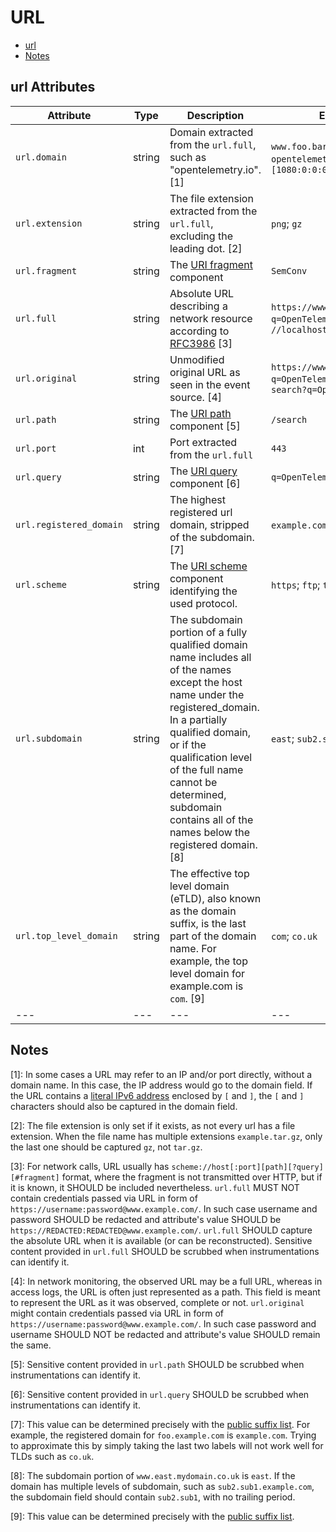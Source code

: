 
<!--- Hugo front matter used to generate the website version of this page:
--->

# URL

- [url](#url)
- [Notes](#notes)

## url Attributes

| Attribute  | Type | Description  | Examples  | Stability |
|---|---|---|---|---|
| `url.domain` | string | Domain extracted from the `url.full`, such as "opentelemetry.io". [1] |`www.foo.bar`; `opentelemetry.io`; `3.12.167.2`; `[1080:0:0:0:8:800:200C:417A]` | ![Experimental](https://img.shields.io/badge/-experimental-blue) |
| `url.extension` | string | The file extension extracted from the `url.full`, excluding the leading dot. [2] |`png`; `gz` | ![Experimental](https://img.shields.io/badge/-experimental-blue) |
| `url.fragment` | string | The [URI fragment](https://www.rfc-editor.org/rfc/rfc3986#section-3.5) component  |`SemConv` | ![Stable](https://img.shields.io/badge/-stable-lightgreen) |
| `url.full` | string | Absolute URL describing a network resource according to [RFC3986](https://www.rfc-editor.org/rfc/rfc3986) [3] |`https://www.foo.bar/search?q=OpenTelemetry#SemConv`; `//localhost` | ![Stable](https://img.shields.io/badge/-stable-lightgreen) |
| `url.original` | string | Unmodified original URL as seen in the event source. [4] |`https://www.foo.bar/search?q=OpenTelemetry#SemConv`; `search?q=OpenTelemetry` | ![Experimental](https://img.shields.io/badge/-experimental-blue) |
| `url.path` | string | The [URI path](https://www.rfc-editor.org/rfc/rfc3986#section-3.3) component [5] |`/search` | ![Stable](https://img.shields.io/badge/-stable-lightgreen) |
| `url.port` | int | Port extracted from the `url.full`  |`443` | ![Experimental](https://img.shields.io/badge/-experimental-blue) |
| `url.query` | string | The [URI query](https://www.rfc-editor.org/rfc/rfc3986#section-3.4) component [6] |`q=OpenTelemetry` | ![Stable](https://img.shields.io/badge/-stable-lightgreen) |
| `url.registered_domain` | string | The highest registered url domain, stripped of the subdomain. [7] |`example.com`; `foo.co.uk` | ![Experimental](https://img.shields.io/badge/-experimental-blue) |
| `url.scheme` | string | The [URI scheme](https://www.rfc-editor.org/rfc/rfc3986#section-3.1) component identifying the used protocol.  |`https`; `ftp`; `telnet` | ![Stable](https://img.shields.io/badge/-stable-lightgreen) |
| `url.subdomain` | string | The subdomain portion of a fully qualified domain name includes all of the names except the host name under the registered_domain. In a partially qualified domain, or if the qualification level of the full name cannot be determined, subdomain contains all of the names below the registered domain. [8] |`east`; `sub2.sub1` | ![Experimental](https://img.shields.io/badge/-experimental-blue) |
| `url.top_level_domain` | string | The effective top level domain (eTLD), also known as the domain suffix, is the last part of the domain name. For example, the top level domain for example.com is `com`. [9] |`com`; `co.uk` | ![Experimental](https://img.shields.io/badge/-experimental-blue) |
|---|---|---|---|---|

## Notes

[1]: In some cases a URL may refer to an IP and/or port directly, without a domain name. In this case, the IP address would go to the domain field. If the URL contains a [literal IPv6 address](https://www.rfc-editor.org/rfc/rfc2732#section-2) enclosed by `[` and `]`, the `[` and `]` characters should also be captured in the domain field.

[2]: The file extension is only set if it exists, as not every url has a file extension. When the file name has multiple extensions `example.tar.gz`, only the last one should be captured `gz`, not `tar.gz`.

[3]: For network calls, URL usually has `scheme://host[:port][path][?query][#fragment]` format, where the fragment is not transmitted over HTTP, but if it is known, it SHOULD be included nevertheless.
`url.full` MUST NOT contain credentials passed via URL in form of `https://username:password@www.example.com/`. In such case username and password SHOULD be redacted and attribute's value SHOULD be `https://REDACTED:REDACTED@www.example.com/`.
`url.full` SHOULD capture the absolute URL when it is available (or can be reconstructed). Sensitive content provided in `url.full` SHOULD be scrubbed when instrumentations can identify it.

[4]: In network monitoring, the observed URL may be a full URL, whereas in access logs, the URL is often just represented as a path. This field is meant to represent the URL as it was observed, complete or not.
`url.original` might contain credentials passed via URL in form of `https://username:password@www.example.com/`. In such case password and username SHOULD NOT be redacted and attribute's value SHOULD remain the same.

[5]: Sensitive content provided in `url.path` SHOULD be scrubbed when instrumentations can identify it.

[6]: Sensitive content provided in `url.query` SHOULD be scrubbed when instrumentations can identify it.

[7]: This value can be determined precisely with the [public suffix list](http://publicsuffix.org). For example, the registered domain for `foo.example.com` is `example.com`. Trying to approximate this by simply taking the last two labels will not work well for TLDs such as `co.uk`.

[8]: The subdomain portion of `www.east.mydomain.co.uk` is `east`. If the domain has multiple levels of subdomain, such as `sub2.sub1.example.com`, the subdomain field should contain `sub2.sub1`, with no trailing period.

[9]: This value can be determined precisely with the [public suffix list](http://publicsuffix.org).

